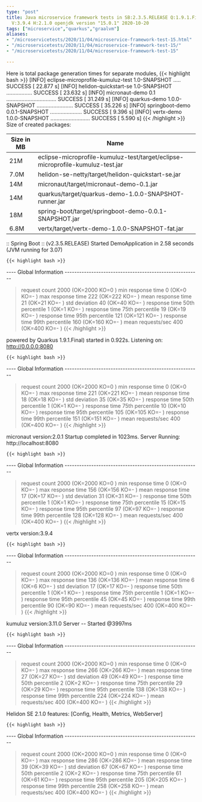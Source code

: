 ```yaml
---
type: "post"
title: Java microservice framework tests in SB:2.3.5.RELEASE Q:1.9.1.Final M:2.1.2
  V:3.9.4 H:2.1.0 openjdk version "15.0.1" 2020-10-20
tags: ["microservice","quarkus","graalvm"]
aliases:
- "/microservicetests/2020/11/04/microservice-framework-test-15.html"
- "/microservicetests/2020/11/04/microservice-framework-test-15/"
- "/microservicetests/2020/11/04/microservice-framework-test-15"

---
```

 
Here is total package generation times for separate modules,
{{< highlight bash >}}
[INFO] eclipse-microprofile-kumuluz-test 1.0-SNAPSHOT ..... SUCCESS [ 22.877 s]
[INFO] helidon-quickstart-se 1.0-SNAPSHOT ................. SUCCESS [ 23.632 s]
[INFO] micronaut-demo 0.1 ................................. SUCCESS [ 31.249 s]
[INFO] quarkus-demo 1.0.0-SNAPSHOT ........................ SUCCESS [ 35.226 s]
[INFO] springboot-demo 0.0.1-SNAPSHOT ..................... SUCCESS [  9.396 s]
[INFO] vertx-demo 1.0.0-SNAPSHOT .......................... SUCCESS [  5.590 s]
{{< /highlight >}}
Size of created packages:

| Size in MB |  Name |
|------------|-------|
| 21M | eclipse-microprofile-kumuluz-test/target/eclipse-microprofile-kumuluz-test.jar |
| 7.0M | helidon-se-netty/target/helidon-quickstart-se.jar |
| 14M | micronaut/target/micronaut-demo-0.1.jar |
| 14M | quarkus/target/quarkus-demo-1.0.0-SNAPSHOT-runner.jar |
| 18M | spring-boot/target/springboot-demo-0.0.1-SNAPSHOT.jar |
| 6.8M | vertx/target/vertx-demo-1.0.0-SNAPSHOT-fat.jar |


:: Spring Boot :: (v2.3.5.RELEASE) Started DemoApplication in 2.58 seconds (JVM running for 3.07)

    {{< highlight bash >}}
---- Global Information --------------------------------------------------------
> request count                                       2000 (OK=2000   KO=0     )
> min response time                                      0 (OK=0      KO=-     )
> max response time                                    222 (OK=222    KO=-     )
> mean response time                                    21 (OK=21     KO=-     )
> std deviation                                         40 (OK=40     KO=-     )
> response time 50th percentile                          1 (OK=1      KO=-     )
> response time 75th percentile                         19 (OK=19     KO=-     )
> response time 95th percentile                        121 (OK=121    KO=-     )
> response time 99th percentile                        160 (OK=160    KO=-     )
> mean requests/sec                                    400 (OK=400    KO=-     )
{{< /highlight >}}

powered by Quarkus 1.9.1.Final) started in 0.922s. Listening on: http://0.0.0.0:8080

    {{< highlight bash >}}
---- Global Information --------------------------------------------------------
> request count                                       2000 (OK=2000   KO=0     )
> min response time                                      0 (OK=0      KO=-     )
> max response time                                    221 (OK=221    KO=-     )
> mean response time                                    18 (OK=18     KO=-     )
> std deviation                                         35 (OK=35     KO=-     )
> response time 50th percentile                          1 (OK=1      KO=-     )
> response time 75th percentile                         10 (OK=10     KO=-     )
> response time 95th percentile                        105 (OK=105    KO=-     )
> response time 99th percentile                        151 (OK=151    KO=-     )
> mean requests/sec                                    400 (OK=400    KO=-     )
{{< /highlight >}}

micronaut version:2.0.1 Startup completed in 1023ms. Server Running: http://localhost:8080

    {{< highlight bash >}}
---- Global Information --------------------------------------------------------
> request count                                       2000 (OK=2000   KO=0     )
> min response time                                      0 (OK=0      KO=-     )
> max response time                                    156 (OK=156    KO=-     )
> mean response time                                    17 (OK=17     KO=-     )
> std deviation                                         31 (OK=31     KO=-     )
> response time 50th percentile                          1 (OK=1      KO=-     )
> response time 75th percentile                         15 (OK=15     KO=-     )
> response time 95th percentile                         97 (OK=97     KO=-     )
> response time 99th percentile                        128 (OK=128    KO=-     )
> mean requests/sec                                    400 (OK=400    KO=-     )
{{< /highlight >}}

vertx version:3.9.4

    {{< highlight bash >}}
---- Global Information --------------------------------------------------------
> request count                                       2000 (OK=2000   KO=0     )
> min response time                                      0 (OK=0      KO=-     )
> max response time                                    136 (OK=136    KO=-     )
> mean response time                                     6 (OK=6      KO=-     )
> std deviation                                         17 (OK=17     KO=-     )
> response time 50th percentile                          1 (OK=1      KO=-     )
> response time 75th percentile                          1 (OK=1      KO=-     )
> response time 95th percentile                         45 (OK=45     KO=-     )
> response time 99th percentile                         90 (OK=90     KO=-     )
> mean requests/sec                                    400 (OK=400    KO=-     )
{{< /highlight >}}

kumuluz version:3.11.0 Server -- Started @3997ms

    {{< highlight bash >}}
---- Global Information --------------------------------------------------------
> request count                                       2000 (OK=2000   KO=0     )
> min response time                                      0 (OK=0      KO=-     )
> max response time                                    266 (OK=266    KO=-     )
> mean response time                                    27 (OK=27     KO=-     )
> std deviation                                         49 (OK=49     KO=-     )
> response time 50th percentile                          2 (OK=2      KO=-     )
> response time 75th percentile                         29 (OK=29     KO=-     )
> response time 95th percentile                        138 (OK=138    KO=-     )
> response time 99th percentile                        224 (OK=224    KO=-     )
> mean requests/sec                                    400 (OK=400    KO=-     )
{{< /highlight >}}

Helidon SE 2.1.0 features: [Config, Health, Metrics, WebServer]

    {{< highlight bash >}}
---- Global Information --------------------------------------------------------
> request count                                       2000 (OK=2000   KO=0     )
> min response time                                      0 (OK=0      KO=-     )
> max response time                                    286 (OK=286    KO=-     )
> mean response time                                    39 (OK=39     KO=-     )
> std deviation                                         67 (OK=67     KO=-     )
> response time 50th percentile                          2 (OK=2      KO=-     )
> response time 75th percentile                         61 (OK=61     KO=-     )
> response time 95th percentile                        205 (OK=205    KO=-     )
> response time 99th percentile                        258 (OK=258    KO=-     )
> mean requests/sec                                    400 (OK=400    KO=-     )
{{< /highlight >}}